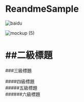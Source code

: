 # ReandmeSample
![baidu](https://user-images.githubusercontent.com/77279829/123395127-6ccaa380-d5d2-11eb-81fa-cf85b8479257.png"https://play.google.com/store/apps/details?id=com.sean.green")

![mockup (5)](https://user-images.githubusercontent.com/77279829/123379682-0f7a2680-d5c1-11eb-9761-3fad81611e56.png)



##二級標題
====
###三級標題  

####四級標題  
#####五級標題  
######六級標題  

